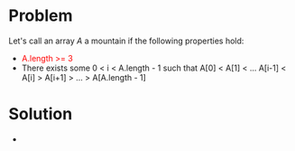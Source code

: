 # Problem
Let's call an array *A* a mountain if the following properties hold:
- <span style="color:red"> A.length >= 3 </span> 
- There exists some 0 < i < A.length - 1 such that A[0] < A[1] < ... A[i-1] < A[i] > A[i+1] > ... > A[A.length - 1]

# Solution
- 

